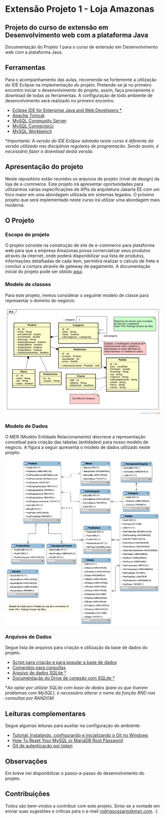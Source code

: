 # Extensão Projeto 1 - Loja Amazonas

## Projeto do curso de extensão em Desenvolvimento web com a plataforma Java
Documentação do Projeto 1 para o curso de extensão em Desenvolvimento web com a plataforma Java.

## Ferramentas
Para o acompanhamento das aulas, recomenda-se fortemente a utilização do IDE Eclipse na implementação do projeto. Pretende-se já no primeiro encontro iniciar o desenvolvimento do projeto, assim, faça previamente o download de todas as ferramentas. A configuração de todo ambiente de desenvolvimento será realizado no primeiro encontro.

- [Eclipse IDE for Enterprise Java and Web Developers *](https://www.eclipse.org/downloads/packages/release/2022-03/r/eclipse-ide-enterprise-java-and-web-developers/)
- [Apache Tomcat](https://dlcdn.apache.org/tomcat/tomcat-10/v10.0.20/bin/apache-tomcat-10.0.20.zip)
- [MySQL Community Server](https://dev.mysql.com/downloads/file/?id=510039)
- [MySQL Connector/J](https://dev.mysql.com/downloads/file/?id=509728)
- [MySQL Workbench](https://dev.mysql.com/downloads/file/?id=509428)

**Importante: A versão do IDE Eclipse adotada neste curso é diferente da versão utilizada nas disciplinas regulares de programação. Sendo assim, é necessário fazer o download desta versão.*

## Apresentação do projeto
Neste repositório estão reunidos os arquivos de projeto (nível de design) da loja de e-commerce. Este projeto irá apresentar oportunidades para utilizarmos várias especificações de APIs da arquitetura Jakarta EE com um foco maior em uma abordagem utilizada em sistemas legados. O próximo projeto que será implementado neste curso irá utilizar uma abordagem mais moderna.

## O Projeto
### Escopo do projeto
O projeto consiste na construção de site de e-commerce para plataforma web para que a empresa Amazonas possa comercializar seus produtos através da internet, onde poderá disponibilizar sua lista de produtos, informações detalhadas de cada item, permitirá realizar o cálculo de frete e concluir a compra através de gateway de pagamento. A documentação inicial do projeto pode ser obtido [aqui](arquivos/Projeto.pdf).

### Modelo de classes
Para este projeto, iremos considerar o seguinte modelo de classe para representar o domínio do negócio:

![Modelo de classes do projeto](arquivos/modelo_classes.png?raw=true "Modelo de classes do projeto")

### Modelo de Dados
O MER (Modelo Entidade Relacionamento) descreve a representação conceitual para criação das tabelas (entidades) para nosso modelo de negócio. A figura a seguir apresenta o modelo de dados utilizado neste projeto.

![Modelo Entidade Relacionamento](arquivos/mer.png?raw=true "Modelo Entidade Relacionamento")

### Arquivos de Dados
Segue lista de arquivos para criação e utilização da base de dados do projeto. 
- [Script para criação e para popular a base de dados](arquivos/lojav2.sql)
- [Comandos para consultas](arquivos/Consultas.rtf)
- [Arquivo de dados SQLite *](https://www.dropbox.com/s/85jtjcjwes9skhv/lojadbv2.db?dl=0)
- [Documentação do Drive de conexão com SQLite *](https://github.com/xerial/sqlite-jdbc)

**Ao optar por utilizar SQLite com base de dados (para os que tiverem problemas com MySQL), é necessário alterar o nome da função RND nas consultas por RANDOM.* 

## Leituras complementares
Segue algumas leituras para auxiliar na configuração do ambiente:
- [Tutorial: Instalando, configurando e inicializando o Git no Windows](https://dev.to/womakerscode/tutorial-instalando-configurando-e-inicializando-o-git-no-windows-57cj)
- [How To Reset Your MySQL or MariaDB Root Password](https://www.digitalocean.com/community/tutorials/how-to-reset-your-mysql-or-mariadb-root-password)
- [Git de autenticação por token](https://www.alura.com.br/artigos/nova-exigencia-do-git-de-autenticacao-por-token-o-que-e-o-que-devo-fazer)


## Observações
Em breve irei disponibilizar o passo-a-passo do desenvolvimento do projeto.

## Contribuições
Todos são bem-vindos a contribuir com este projeto. Sinta-se a vontade em enviar suas sugestões e críticas para o e-mail [rodrigocezario@msn.com](rodrigocezario@msn.com). :)
